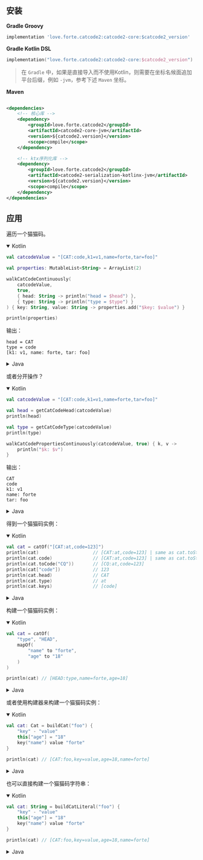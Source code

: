 ## 安装

**Gradle Groovy**

```groovy
implementation 'love.forte.catcode2:catcode2-core:$catcode2_version'
```

**Gradle Kotlin DSL**

```kotlin
implementation("love.forte.catcode2:catcode2-core:$catcode2_version")
```

> 在 `Gradle` 中，如果是直接导入而不使用Kotlin，则需要在坐标名候面追加平台后缀，例如 `-jvm`，参考下述 `Maven` 坐标。

**Maven**

```xml

<dependencies>
    <!-- 核心库 -->
    <dependency>
        <groupId>love.forte.catcode2</groupId>
        <artifactId>catcode2-core-jvm</artifactId>
        <version>${catcode2.version}</version>
        <scope>compile</scope>
    </dependency>

    <!-- ktx序列化库 -->
    <dependency>
        <groupId>love.forte.catcode2</groupId>
        <artifactId>catcode2-serialization-kotlinx-jvm</artifactId>
        <version>${catcode2.version}</version>
        <scope>compile</scope>
    </dependency>
</dependencies>
```

## 应用

遍历一个猫猫码。

<details open>
<summary>Kotlin</summary>

```kotlin
val catcodeValue = "[CAT:code,k1=v1,name=forte,tar=foo]"

val properties: MutableList<String> = ArrayList(2)

walkCatCodeContinuously(
    catcodeValue,
    true,
    { head: String -> println("head = $head") },
    { type: String -> println("type = $type") }
) { key: String, value: String -> properties.add("$key: $value") }

println(properties)
```

输出：

```
head = CAT
type = code
[k1: v1, name: forte, tar: foo]
```

</details>

<details>
<summary>Java</summary>

```java
final String catcodeValue = "[CAT:code,k1=v1,name=forte,tar=foo]";

List<String> properties = new ArrayList<>(2);

CatCodes.walkCatCodeContinuously(catcodeValue, true, head -> {
    System.out.println("head = " + head);
}, type -> {
    System.out.println("type = " + type);
}, (key, value) -> {
    properties.add(key + ": " + value);
});

System.out.println(properties);
```

输出：

```
head = CAT
type = code
[k1: v1, name: forte, tar: foo]
```

</details>

或者分开操作？

<details open>
<summary>Kotlin</summary>

```kotlin
val catcodeValue = "[CAT:code,k1=v1,name=forte,tar=foo]"

val head = getCatCodeHead(catcodeValue)
println(head)

val type = getCatCodeType(catcodeValue)
println(type)

walkCatCodePropertiesContinuously(catcodeValue, true) { k, v ->
    println("$k: $v")
}
```

输出：

```
CAT
code
k1: v1
name: forte
tar: foo
```

</details>

<details>
<summary>Java</summary>

```java
final String catcodeValue = "[CAT:code,k1=v1,name=forte,tar=foo]";

final String head = CatCodes.getCatCodeHead(catcodeValue);
System.out.println("head = " + head);

final String type = CatCodes.getCatCodeType(catcodeValue);
System.out.println("type = " + type);

CatCodes.walkCatCodePropertiesContinuously(catcodeValue, true, (key, value) -> {
    System.out.println(key + ": " + value);
});
```

输出：

```
CAT
code
k1: v1
name: forte
tar: foo
```

</details>

得到一个猫猫码实例：

<details open>
<summary>Kotlin</summary>

```kotlin
val cat = catOf("[CAT:at,code=123]")
println(cat)                    // [CAT:at,code=123] | same as cat.toString()
println(cat.code)               // [CAT:at,code=123] | same as cat.toString(), same as cat.toCode()
println(cat.toCode("CQ"))       // [CQ:at,code=123]
println(cat["code"])            // 123
println(cat.head)               // CAT
println(cat.type)               // at
println(cat.keys)               // [code]
```

</details>

<details>
<summary>Java</summary>

```java
final Cat cat = Cats.of("[CAT:at,code=123]");
System.out.println(cat);                // [CAT:at,code=123]
System.out.println(cat.toCode(null));   // [CAT:at,code=123]
System.out.println(cat.toCode("CQ"));   // [CQ:at,code=123]
System.out.println(cat.get("code"));    // 123
System.out.println(cat.getHead());      // CAT
System.out.println(cat.getType());      // at
System.out.println(cat.getKeys());      // [code]
```

</details>

构建一个猫猫码实例：

<details open>
<summary>Kotlin</summary>

```kotlin
val cat = catOf(
    "type", "HEAD",
    mapOf(
        "name" to "forte",
        "age" to "18"
    )
)

println(cat) // [HEAD:type,name=forte,age=18]
```

</details>

<details>
<summary>Java</summary>

```java
final HashMap<String, String> properties = new HashMap<>();
properties.put("name", "forte");
properties.put("age", "18");

final Cat cat = Cats.of("type", "HEAD", properties);

System.out.println(cat); // [HEAD:type,name=forte,age=18]
```

</details>

或者使用构建器来构建一个猫猫码实例：

<details open>
<summary>Kotlin</summary>

```kotlin
val cat: Cat = buildCat("foo") {
    "key" - "value"
    this["age"] = "18"
    key("name") value "forte"
}

println(cat) // [CAT:foo,key=value,age=18,name=forte]

```

</details>

<details>
<summary>Java</summary>

```java
final CatCodeBuilder builder = CatCodeBuilder.of("foo");

final Cat cat = builder
        .set("key", "value")
        .set("age", "18", false)
        .key("name").value("forte")
        .build();

System.out.println(cat);  // [CAT:foo,key=value,age=18,name=forte]
```

</details>

也可以直接构建一个猫猫码字符串：


<details open>
<summary>Kotlin</summary>

```kotlin
val cat: String = buildCatLiteral("foo") {
    "key" - "value"
    this["age"] = "18"
    key("name") value "forte"
}

println(cat) // [CAT:foo,key=value,age=18,name=forte]

```

</details>

<details>
<summary>Java</summary>

```java
final CatCodeLiteralBuilder builder = CatCodeLiteralBuilder.of("foo");

final String cat = builder
        .set("key", "value")
        .set("age", "18", false)
        .key("name").value("forte")
        .build();

System.out.println(cat);  // [CAT:foo,key=value,age=18,name=forte]
```

</details>